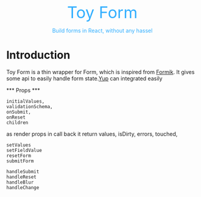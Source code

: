 

<p 
    style="color:#33AFFF;
           text-align:center;
           font-size:3em;
           margin:0
           ">Toy Form</p>

<p style="color:#33AFFF;
          text-align:center">
Build forms in React, without any hassel
</p>


# Introduction
Toy Form is a thin  wrapper for Form, which is inspired from [Formik](https://formik.org/docs/overview).
It gives some api to easily handle form state.[Yup](https://github.com/jquense/yup) can integrated easily

*** Props ***

    initialValues,
    validationSchema,
    onSubmit,
    onReset
    children

as render props in call back it return
    values,
    isDirty,
    errors,
    touched,

    setValues
    setFieldValue
    resetForm
    submitForm

    handleSubmit
    handleReset
    handleBlur
    handleChange

